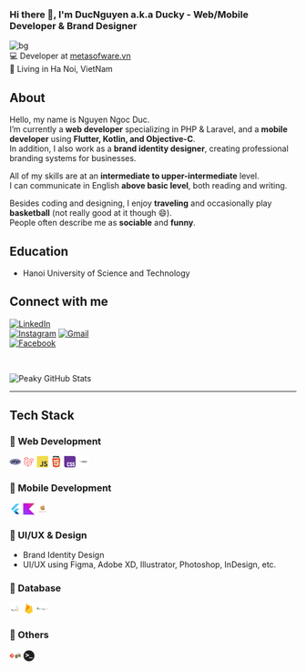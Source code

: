 ### Hi there 👋, I'm DucNguyen a.k.a Ducky - Web/Mobile Developer & Brand Designer

![bg](https://user-images.githubusercontent.com/84781644/126588914-1a390dbd-3b14-484d-99e0-be2990671b7e.png)  
💻 Developer at [metasofware.vn](https://metasoftware.vn/)  
📍 Living in Ha Noi, VietNam

## About  
Hello, my name is Nguyen Ngoc Duc.  
I’m currently a **web developer** specializing in PHP & Laravel, and a **mobile developer** using **Flutter, Kotlin, and Objective-C**.  
In addition, I also work as a **brand identity designer**, creating professional branding systems for businesses.

All of my skills are at an **intermediate to upper-intermediate** level.  
I can communicate in English **above basic level**, both reading and writing.

Besides coding and designing, I enjoy **traveling** and occasionally play **basketball** (not really good at it though 😄).  
People often describe me as **sociable** and **funny**.

## Education  
- Hanoi University of Science and Technology

## Connect with me  
[![LinkedIn](https://cdn.jsdelivr.net/npm/simple-icons@v3/icons/linkedin.svg)](https://www.linkedin.com/in/nguy%E1%85%95n-ng%E1%85%8Dc-%C4%91%E1%BB%A9c-734268177/)  
[![Instagram](https://cdn.jsdelivr.net/npm/simple-icons@v3/icons/instagram.svg)]([https://www.instagram.com/ducky_2nine/](https://www.instagram.com/ducky.metasoft/))  
[![Gmail](https://cdn.jsdelivr.net/npm/simple-icons@v3/icons/gmail.svg)](mailto:ngocduc.bk.hust@gmail.com)  
[![Facebook](https://cdn.jsdelivr.net/npm/simple-icons@v3/icons/facebook.svg)](https://www.facebook.com/Ducky.MetaSoft)

<br/>

![Peaky GitHub Stats](https://github-readme-stats.vercel.app/api?username=nguyenngocduc0027&show_icons=true)

---

## Tech Stack

### 🔹 Web Development  
<img height="20" src="https://raw.githubusercontent.com/github/explore/main/topics/php/php.png" />  
<img height="20" src="https://raw.githubusercontent.com/github/explore/main/topics/laravel/laravel.png" />  
<img height="20" src="https://raw.githubusercontent.com/github/explore/main/topics/javascript/javascript.png" />  
<img height="20" src="https://raw.githubusercontent.com/github/explore/main/topics/html/html.png" />  
<img height="20" src="https://raw.githubusercontent.com/github/explore/main/topics/css/css.png" />  
<img height="20" src="https://raw.githubusercontent.com/github/explore/main/topics/jquery/jquery.png" />  

### 🔹 Mobile Development  
<img height="20" src="https://raw.githubusercontent.com/github/explore/main/topics/flutter/flutter.png" />  
<img height="20" src="https://raw.githubusercontent.com/github/explore/main/topics/kotlin/kotlin.png" />  
<img height="20" src="https://raw.githubusercontent.com/github/explore/main/topics/objective-c/objective-c.png" />  

### 🔹 UI/UX & Design  
- Brand Identity Design  
- UI/UX using Figma, Adobe XD, Illustrator, Photoshop, InDesign, etc.

### 🔹 Database  
<img height="20" src="https://raw.githubusercontent.com/github/explore/main/topics/mysql/mysql.png" />  
<img height="20" src="https://raw.githubusercontent.com/github/explore/main/topics/firebase/firebase.png" />  
<img height="20" src="https://raw.githubusercontent.com/github/explore/main/topics/mongodb/mongodb.png" />  

### 🔹 Others  
<img height="20" src="https://raw.githubusercontent.com/github/explore/main/topics/git/git.png" />  
<img height="20" src="https://raw.githubusercontent.com/github/explore/main/topics/terminal/terminal.png" />  
